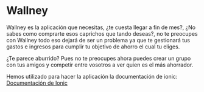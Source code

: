 # Wallney
Wallney es la aplicación que necesitas, ¿te cuesta llegar a fin de mes?, ¿No sabes como comprarte esos caprichos que tando deseas?,
no te preocupes con Wallney todo eso dejará de ser un problema ya que te gestionará tus gastos e ingresos para cumplir tu objetivo
de ahorro el cual tu eliges.

¿Te parece aburrido? Pues no te preocupes ahora puedes crear un grupo con tus amigos y competir entre vosotros a ver quien es el 
más ahorrador.

<a href="https://youtu.be/XzsCSpO4X5o"></a>

Hemos utilizado para hacer la aplicación la documentación de ionic:
<a href="https://ionicframework.com/docs">Documentación de Ionic</a>
